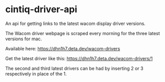 # cintiq-driver-api
An api for getting links to the latest wacom display driver versions.

The Wacom driver webpage is scraped every morning for the three latest versions for mac.

Available here:
https://dhn1h7.deta.dev/wacom-drivers

Get the latest driver like this:
https://dhn1h7.deta.dev/wacom-drivers/1

The second and third latest drivers can be had by inserting 2 or 3 respectively in place of the 1.

